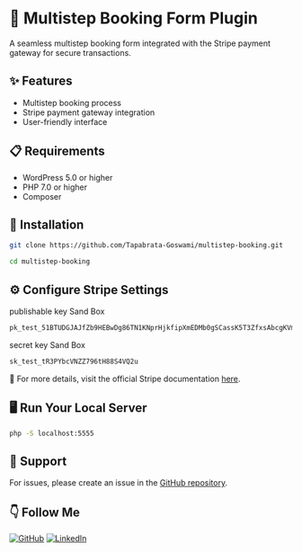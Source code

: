 # 🚀 Multistep Booking Form Plugin

A seamless multistep booking form integrated with the Stripe payment gateway for secure transactions.


## ✨ Features
- Multistep booking process
- Stripe payment gateway integration
- User-friendly interface

## 📋 Requirements
- WordPress 5.0 or higher
- PHP 7.0 or higher
- Composer

## 📄 Installation


```bash
git clone https://github.com/Tapabrata-Goswami/multistep-booking.git

cd multistep-booking
```

## ⚙️ Configure Stripe Settings

 publishable key Sand Box
```bash
pk_test_51BTUDGJAJfZb9HEBwDg86TN1KNprHjkfipXmEDMb0gSCassK5T3ZfxsAbcgKVmAIXF7oZ6ItlZZbXO6idTHE67IM007EwQ4uN3
```
 secret key Sand Box
```bash
sk_test_tR3PYbcVNZZ796tH88S4VQ2u
```

🔗 For more details, visit the official Stripe documentation [here](https://docs.stripe.com/checkout/embedded/quickstart).

## 🖥️ Run Your Local Server

```bash
php -S localhost:5555
```

## 💬 Support
For issues, please create an issue in the [GitHub repository](https://github.com/Tapabrata-Goswami/multistep-booking/issues).

## 👇 Follow Me

[![GitHub](https://img.shields.io/badge/GitHub--_.svg?style=social&logo=github&logoColor=black)](https://github.com/Tapabrata-Goswami)
[![LinkedIn](https://img.shields.io/badge/LinkedIn--_.svg?style=social&logo=linkedin&logoColor=blue)](https://www.linkedin.com/in/tapabrata-goswami/)